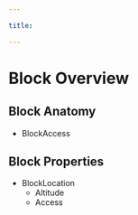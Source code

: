 ```yaml
---

title: 

---
```


# Block Overview

## Block Anatomy
- BlockAccess

## Block Properties
- BlockLocation
    - Altitude
    - Access
